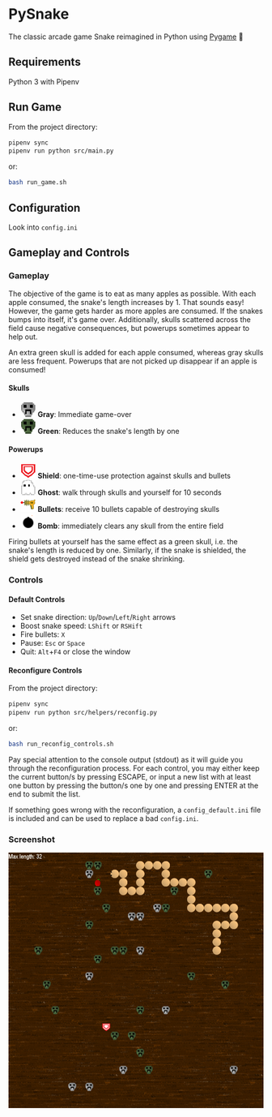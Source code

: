 # PySnake
The classic arcade game Snake reimagined in Python using [Pygame](https://www.pygame.org/news) 🐍

## Requirements
Python 3 with Pipenv

## Run Game
From the project directory:

```bash
pipenv sync
pipenv run python src/main.py
```
or:
```bash
bash run_game.sh
```

## Configuration
Look into `config.ini`

## Gameplay and Controls

### Gameplay
The objective of the game is to eat as many apples as possible. With each apple consumed, the snake's length increases by 1. That sounds easy! However, the game gets harder as more apples are consumed. If the snakes bumps into itself, it's game over. Additionally, skulls scattered across the field cause negative consequences, but powerups sometimes appear to help out.

An extra green skull is added for each apple consumed, whereas gray skulls are less frequent. Powerups that are not picked up disappear if an apple is consumed! 

#### Skulls
- ![](img/skulls/enemy/900.png) **Gray**: Immediate game-over
- ![](img/skulls/poison/900.png) **Green**: Reduces the snake's length by one

#### Powerups
- ![](img/powerups/shield/900.png) **Shield**: one-time-use protection against skulls and bullets
- ![](img/powerups/ghost/900.png) **Ghost**: walk through skulls and yourself for 10 seconds
- ![](img/powerups/bullets/900.png) **Bullets**: receive 10 bullets capable of destroying skulls
- ![](img/powerups/bomb/900.png) **Bomb**: immediately clears any skull from the entire field

Firing bullets at yourself has the same effect as a green skull, i.e. the snake's length is reduced by one. Similarly, if the snake is shielded, the shield gets destroyed instead of the snake shrinking.

### Controls
#### Default Controls
- Set snake direction: `Up`/`Down`/`Left`/`Right` arrows
- Boost snake speed: `LShift` or `RSHift`
- Fire bullets: `X`
- Pause: `Esc` or `Space`
- Quit: `Alt`+`F4` or close the window

#### Reconfigure Controls
From the project directory:

```bash
pipenv sync
pipenv run python src/helpers/reconfig.py
```
or:
```bash
bash run_reconfig_controls.sh
```

Pay special attention to the console output (stdout) as it will guide you through the reconfiguration process. For each control, you may either keep the current button/s by pressing ESCAPE, or input a new list with at least one button by pressing the button/s one by one and pressing ENTER at the end to submit the list.

If something goes wrong with the reconfiguration, a `config_default.ini` file is included and can be used to replace a bad `config.ini`. 

### Screenshot
![](img/screenshot.png)
